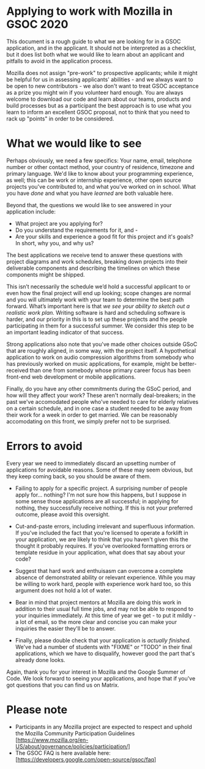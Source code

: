 # Applying to work with Mozilla in GSOC 2020

This document is a rough guide to what we are looking for in a GSOC
application, and in the applicant. It should not be interpreted as a
checklist, but it does list both what we would like to learn about an
applicant and pitfalls to avoid in the application process.

Mozilla does not assign "pre-work" to prospective applicants; while
it might be helpful for us in assessing applicants' abilities - and we
always want to be open to new contributors - we also don't want to treat
GSOC acceptance as a prize you might win if you volunteer hard enough.
You are always welcome to download our code and learn about our teams,
products and build processes but as a participant the best approach is
to use what you learn to inform an excellent GSOC proposal, not to think
that you need to rack up "points" in order to be considered.

# What we would like to see

Perhaps obviously, we need a few specifics: Your name, email, telephone
number or other contact method, your country of residence, timezone and
primary language. We'd like to know about your programming experience,
as well; this can be work or internship experience, other open source
projects you've contributed to, and what you've worked on in school.
What you have *done* and what you have *learned* are both valuable here.

Beyond that, the questions we would like to see answered in your
application include:

* What project are you applying for?  
* Do you understand the requirements for it, and - 
* Are your skills and experience a good fit for this
project and it's goals? In short, why you, and why us?

The best applications we receive tend to answer these questions with
project diagrams and work schedules, breaking down projects into their
deliverable components and describing the timelines on which these
components might be shipped.

This isn’t necessarily the schedule we’d hold a successful applicant
to or even how the final project will end up looking; scope changes
are normal and you will ultimately work with your team to determine 
the best path forward. What’s important here is that *we see your 
ability to sketch out a realistic work plan.* Writing software is hard
and scheduling software is harder, and our priority in this is to set
up these projects and the people participating in them for a successful
summer. We consider this step to be an important leading indicator of
that success.

Strong applications also note that you've made other choices outside
GSoC that are roughly aligned, in some way, with the project itself.
A hypothetical application to work on audio compression algorithms from
somebody who has previously worked on music applications, for example, 
might be better-received than one from somebody whose primary career
focus has been front-end web development or mobile applications.

Finally, do you have any other commitments during the GSoC period, and how will
they affect your work? These aren't normally deal-breakers; in the past
we've accomodated people who've needed to care for elderly relatives on
a certain schedule, and in one case a student needed to be away from their
work for a week in order to get married. We can be reasonably accomodating
on this front, we simply prefer not to be surprised.

# Errors to avoid

Every year we need to immediately discard an upsetting number of applications
for avoidable reasons. Some of these may seem obvious, but they keep 
coming back, so you should be aware of them.

* Failing to apply for a specific project. A surprising number of people
apply for... nothing? I'm not sure how this happens, but I suppose in
some sense those applications are all successful; in applying for nothing,
they successfully receive nothing. If this is not your preferred outcome,
please avoid this oversight.

* Cut-and-paste errors, including irrelevant and superfluous information. If
you've included the fact that you're licensed to operate a forklift in your
application, we are likely to think that you haven't given this the thought
it probably requires. If you've overlooked formatting errors or template residue
in your application, what does that say about your code?

* Suggest that hard work and enthuisasm can overcome a complete absence of 
demonstrated ability or relevant experience. While you may be willing to work
hard, people with experience work hard too, so this argument does not hold a 
lot of water. 

* Bear in mind that project mentors at Mozilla are doing this work in addition
to their usual full time jobs, and may not be able to respond to your inquiries
immediately. At this time of year we get - to put it mildly - a lot of email, so
the more clear and concise you can make your inquiries the easier they'll be
to answer.

* Finally, please double check that your application is *actually finished*.
We've had a number of students with "FIXME" or "TODO" in their final applications,
which we have to disqualify, however good the part that's already done looks.


Again, thank you for your interest in Mozilla and the Google Summer of Code. We
look forward to seeing your applications, and hope that if you've got questions
that you can find us on Matrix. 

# Please note

* Participants in any Mozilla project are expected to respect
and uphold the Mozilla Community Participation Guidelines
[https://www.mozilla.org/en-US/about/governance/policies/participation/]
* The GSOC FAQ is here available here:
[https://developers.google.com/open-source/gsoc/faq]
